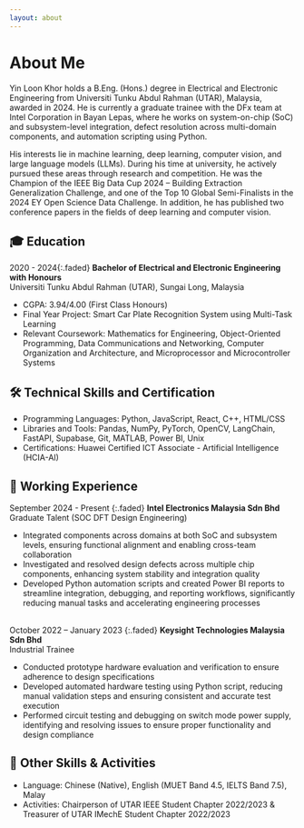 ```yaml
---
layout: about
---
```


# About Me
Yin Loon Khor holds a B.Eng. (Hons.) degree in Electrical and Electronic Engineering from Universiti Tunku Abdul Rahman (UTAR), Malaysia, awarded in 2024. 
He is currently a graduate trainee with the DFx team at Intel Corporation in Bayan Lepas, where he works on system-on-chip (SoC) and subsystem-level integration, defect resolution across multi-domain components, and automation scripting using Python.<br>

His interests lie in machine learning, deep learning, computer vision, and large language models (LLMs). During his time at university, he actively pursued these areas through research and competition. 
He was the Champion of the IEEE Big Data Cup 2024 – Building Extraction Generalization Challenge, and one of the Top 10 Global Semi-Finalists in the 2024 EY Open Science Data Challenge. In addition, he has published two conference papers in the fields of deep learning and computer vision.

## 🎓 Education
2020 - 2024{:.faded}
**Bachelor of Electrical and Electronic Engineering with Honours**<br>
Universiti Tunku Abdul Rahman (UTAR), Sungai Long, Malaysia<br>
- CGPA: 3.94/4.00 (First Class Honours)<br>
- Final Year Project: Smart Car Plate Recognition System using Multi-Task Learning<br>
- Relevant Coursework: Mathematics for Engineering, Object-Oriented Programming, Data Communications and Networking, 
Computer Organization and Architecture, and Microprocessor and Microcontroller Systems<br>

## 🛠️ Technical Skills and Certification
- Programming Languages: Python, JavaScript, React, C++, HTML/CSS<br>
- Libraries and Tools: Pandas, NumPy, PyTorch, OpenCV, LangChain, FastAPI, Supabase, Git, MATLAB, Power BI, Unix<br>
- Certifications: Huawei Certified ICT Associate - Artificial Intelligence (HCIA-AI)<br>

## 💼 Working Experience
September 2024 - Present
{:.faded}
**Intel Electronics Malaysia Sdn Bhd**<br>
Graduate Talent (SOC DFT Design Engineering)<br>
- Integrated components across domains at both SoC and subsystem levels, ensuring functional alignment and enabling cross-team collaboration<br>
- Investigated and resolved design defects across multiple chip components, enhancing system stability and integration quality<br>
- Developed Python automation scripts and created Power BI reports to streamline integration, debugging, and reporting workflows, significantly reducing manual tasks and accelerating engineering processes<br><br>

October 2022 – January 2023
{:.faded}
**Keysight Technologies Malaysia Sdn Bhd**<br>
Industrial Trainee<br>
- Conducted prototype hardware evaluation and verification to ensure adherence to design specifications<br>
- Developed automated hardware testing using Python script, reducing manual validation steps and ensuring consistent and accurate test execution<br>
- Performed circuit testing and debugging on switch mode power supply, identifying and resolving issues to ensure proper functionality and design compliance<br>

## 🧩 Other Skills & Activities
- Language: Chinese (Native), English (MUET Band 4.5, IELTS Band 7.5), Malay<br>
- Activities: Chairperson of UTAR IEEE Student Chapter 2022/2023 & Treasurer of UTAR IMechE Student Chapter 2022/2023
